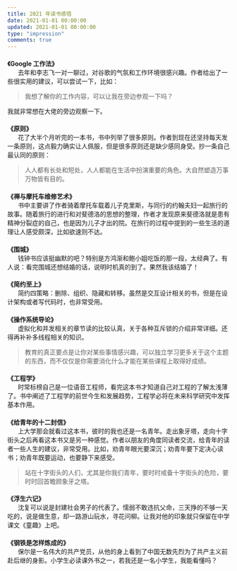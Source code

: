 ```yaml
---
title: 2021 年读书感悟
date: 2021-01-01 00:00:00
updated: 2021-01-01 00:00:00
type: "impression"
comments: true
---
```


<style>
.post-title {
  display: none !important;
}
.posts-expand {
  padding-top: 0px !important;
}
h4{
  margin-bottom: 0px !important;
}
</style>

<h4 id="Google 工作法">《Google 工作法》</h4>&nbsp;&nbsp;&nbsp;&nbsp;&nbsp;&nbsp;去年和李志飞一对一聊过，对谷歌的气氛和工作环境很感兴趣。作者给出了一些很实用的建议，可以尝试一下，比如：

> 我想了解你的工作内容，可以让我在旁边参观一下吗？

我就非常想在大佬的旁边观察一下。

<h4 id="原则">《原则》</h4>&nbsp;&nbsp;&nbsp;&nbsp;&nbsp;&nbsp;花了大半个月听完的一本书，书中列举了很多原则。作者到现在还坚持每天发一条原则，这点毅力确实让人佩服，但是很多原则还是缺少感同身受。抄一条自己最认同的原则：

> 人人都有长处和短处，人人都能在生活中扮演重要的角色。大自然塑造万事万物皆有目的。

<h4 id="禅与摩托车维修艺术">《禅与摩托车维修艺术》</h4>&nbsp;&nbsp;&nbsp;&nbsp;&nbsp;&nbsp;书中主要讲了作者骑着摩托车载着儿子克里斯，与同行的约翰夫妇一起旅行的故事。随着旅行的进行和对斐德洛的思想的整理，作者才发现原来斐德洛就是患有精神分裂症的自己，也是因为儿子才出的院。在旅行的过程中提到的一些生活的道理让人感受颇深，比如欲速则不达。

<h4 id="围城">《围城》</h4>&nbsp;&nbsp;&nbsp;&nbsp;&nbsp;&nbsp;钱钟书应该挺幽默的吧？特别是方鸿渐和鲍小姐吃饭的那一段，太经典了。有人说：看完围城还想结婚的话，说明时机真的到了。果然我该结婚了！

<h4 id="简约至上">《简约至上》</h4>&nbsp;&nbsp;&nbsp;&nbsp;&nbsp;&nbsp;简约四策略：删除、组织、隐藏和转移。虽然是交互设计相关的书，但是在设计架构或者写代码时，也非常受用。

<h4 id="操作系统导论">《操作系统导论》</h4>&nbsp;&nbsp;&nbsp;&nbsp;&nbsp;&nbsp;虚拟化和并发相关的章节读的比较认真，关于各种互斥锁的介绍非常详细。还得再补补多线程相关的知识。

> 教育的真正要点是让你对某些事情感兴趣，可以独立学习更多关于这个主题的东西，而不仅仅是你需要消化什么才能在某些课程上取得好成绩。

<h4 id="工程学">《工程学》</h4>&nbsp;&nbsp;&nbsp;&nbsp;&nbsp;&nbsp;时常标榜自己是一位语音工程师，看完这本书才知道自己对工程的了解太浅薄了。书中阐述了工程学的前世今生和发展趋势，工程学必将在未来科学研究中发挥基本作用。

<h4 id="给青年的十二封信">《给青年的十二封信》</h4>&nbsp;&nbsp;&nbsp;&nbsp;&nbsp;&nbsp;上大学那会就看过这本书，彼时的我也还是一名青年。走出象牙塔，走向十字街头之后再看这本书又是另一种感觉。作者以朋友的角度同读者交流，给青年的读者一些人生的建议，非常受用。比如，劝青年眼光要深沉；劝青年要下定决心读书；劝青年既要运动，也要静下来感受。

> 站在十字街头的人们，尤其是你我们青年，要时时戒备十字街头的危险，要时时回首瞻顾象牙之塔。

<h4 id="浮生六记">《浮生六记》</h4>&nbsp;&nbsp;&nbsp;&nbsp;&nbsp;&nbsp;沈复可以说是封建社会男子的代表了。懦弱不敢违抗父命，三天挣的不够一天吃的，说是做生意，却一路游山玩水，寻花问柳。让我对他的印象就只保留在中学课文《童趣》上吧。

<h4 id="钢铁是怎样炼成的">《钢铁是怎样炼成的》</h4>&nbsp;&nbsp;&nbsp;&nbsp;&nbsp;&nbsp;保尔是一名伟大的共产党员，从他的身上看到了中国无数先烈为了共产主义前赴后继的身影。小学生必读课外书之一，若我还是一名小学生，我能看懂吗？